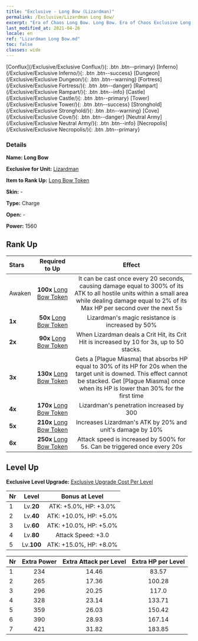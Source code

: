 ```yaml
---
title: "Exclusive - Long Bow (Lizardman)"
permalink: /Exclusive/Lizardman Long Bow/
excerpt: "Era of Chaos Long Bow. Long Bow. Era of Chaos Exclusive Long Bow. Lizardman Exclusive."
last_modified_at: 2021-04-26
locale: en
ref: "Lizardman Long Bow.md"
toc: false
classes: wide
---
```

 [Conflux](/Exclusive/Exclusive Conflux/){: .btn .btn--primary} [Inferno](/Exclusive/Exclusive Inferno/){: .btn .btn--success} [Dungeon](/Exclusive/Exclusive Dungeon/){: .btn .btn--warning} [Fortress](/Exclusive/Exclusive Fortress/){: .btn .btn--danger} [Rampart](/Exclusive/Exclusive Rampart/){: .btn .btn--info} [Castle](/Exclusive/Exclusive Castle/){: .btn .btn--primary} [Tower](/Exclusive/Exclusive Tower/){: .btn .btn--success} [Stronghold](/Exclusive/Exclusive Stronghold/){: .btn .btn--warning} [Cove](/Exclusive/Exclusive Cove/){: .btn .btn--danger} [Neutral Army](/Exclusive/Exclusive Neutral Army/){: .btn .btn--info} [Necropolis](/Exclusive/Exclusive Necropolis/){: .btn .btn--primary} 

### Details
 **Name: Long Bow** 

 **Exclusive for Unit:** [Lizardman](/units/Lizardman/) 

 **Item to Rank Up:** [Long Bow Token](/Items/con_914/)

 **Skin:** -

 **Type:** Charge

 **Open:** -

 **Power:** 1560

## Rank Up

  |     Stars    |  Required to Up | Effect |
  |:-------------|:---------------:|:---------------:|
  |  Awaken  | **100x** [Long Bow Token](/Items/con_914/) | <Wild Hunter> It can be cast once every 20 seconds, causing damage equal to 300% of its ATK to all hostile units within a small area while dealing damage equal to 2% of its Max HP per second over the next 5s |
  | **1x** <i class="fas fa-star"/> | **50x** [Long Bow Token](/Items/con_914/) | Lizardman's magic resistance is increased by 50% |
  | **2x** <i class="fas fa-star"/> | **90x** [Long Bow Token](/Items/con_914/) | When Lizardman deals a Crit Hit, its Crit Hit is increased by 10 for 3s, up to 50 stacks. |
  | **3x** <i class="fas fa-star"/> | **130x** [Long Bow Token](/Items/con_914/) | Gets a [Plague Miasma] that absorbs HP equal to 30% of its HP for 20s when the target unit is downed. This effect cannot be stacked. Get [Plague Miasma] once when its HP is lower than 30% for the first time |
  | **4x** <i class="fas fa-star"/> | **170x** [Long Bow Token](/Items/con_914/) | Lizardman's penetration increased by 300 |
  | **5x** <i class="fas fa-star"/> | **210x** [Long Bow Token](/Items/con_914/) | Increases Lizardman's ATK by 20% and unit's damage by 10% |
  | **6x** <i class="fas fa-star"/> | **250x** [Long Bow Token](/Items/con_914/) | <Wild Outbreak> Attack speed is increased by 500% for 5s. Can be triggered once every 20s |


## Level Up
 **Exclusive Level Upgrade:** [Exclusive Upgrade Cost Per Level](/Exclusive/ExclusiveUpgradeCostPerLevel/)

  |  Nr  |   Level  | Bonus at Level |
  |:-----|:--------:|:--------------:|
  | 1 | Lv.**20** | ATK: +5.0%, HP: +3.0% |
  | 2 | Lv.**40** | ATK: +10.0%, HP: +5.0% |
  | 3 | Lv.**60** | ATK: +10.0%, HP: +5.0% |
  | 4 | Lv.**80** | Attack Speed: +3.0 |
  | 5 | Lv.**100** | ATK: +15.0%, HP: +8.0% |


  |  Nr  |  Extra Power | Extra Attack per Level | Extra HP per Level |
  |:-----|:--------:|:--------:|:--------:|
  | 1 | 234 | 14.46 | 83.57 |
  | 2 | 265 | 17.36 | 100.28 |
  | 3 | 296 | 20.25 | 117.0 |
  | 4 | 328 | 23.14 | 133.71 |
  | 5 | 359 | 26.03 | 150.42 |
  | 6 | 390 | 28.93 | 167.14 |
  | 7 | 421 | 31.82 | 183.85 |


